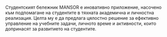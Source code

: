 Студентският бележник MANSOR е иновативно приложение, насочено към подпомагане на студентите в тяхната академична и личностна реализация. Целта му е да предлага цялостно решение за ефективно управление на учебните задачи, личното време и активности, които допринасят за развитието на студентите.
